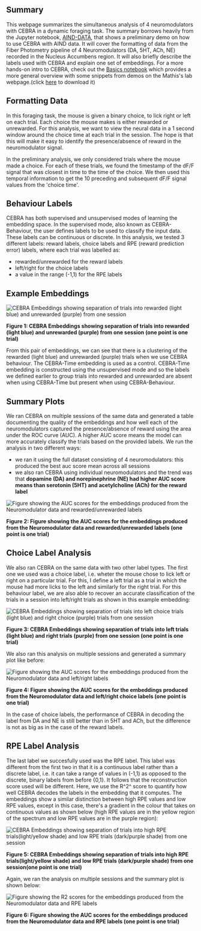 ## Summary
This webpage summarizes the simultaneous analysis of 4 neuromodulators with CEBRA in a dynamic foraging task. The summary borrows heavily from the Jupyter notebook, [AIND-DATA](https://github.com/BrianNGitahi/CEBRA_Pack/blob/main/AIND-Data.ipynb), that shows a preliminary demo on how to use CEBRA with AIND data. It will cover the formatting of data from the Fiber Photometry pipeline of 4 Neuromodulators (DA, 5HT, ACh, NE) recorded in the Nucleus Accumbens region. It will also briefly describe the labels used with CEBRA and explain one set of embeddings. For a more hands-on intro to CEBRA, check out the [Basics notebook](https://github.com/BrianNGitahi/CEBRA_Pack/blob/main/Basics.ipynb) which provides a more general overview with some snippets from demos on the Mathis's lab webpage.(click [here](notebooks/Basics.ipynb) to download it)


## Formatting Data
In this foraging task, the mouse is given a binary choice, to lick right or left on each trial. Each choice the mouse makes is either rewarded or unrewarded. For this analysis, we want to view the neural data in a 1 second window around the choice time at each trial in the session. The hope is that this will make it easy to identify the presence/absence of reward in the neuromodulator signal.

In the preliminary analysis, we only considered trials where the mouse made a choice. For each of these trials, we found the timestamp of the dF/F signal that was closest in time to the time of the choice. We then used this temporal information to get the 10 preceding and subsequent dF/F signal values from the 'choice time'.

## Behaviour Labels
CEBRA has both supervised and unsupervised modes of learning the embedding space. In the supervised mode, also known as CEBRA-Behaviour, the user defines labels to be used to classify the input data. These labels can be continuous or discrete. In this analysis, we tested 3 different labels: reward labels, choice labels and RPE (reward prediction error) labels, where each trial was labelled as:
  - rewarded/unrewarded for the reward labels
  - left/right for the choice labels
  - a value in the range (-1,1) for the RPE labels

## Example Embeddings
![CEBRA Embeddings showing separation of trials into rewarded (light blue) and unrewarded (purple) from one session](r_embeds.png)

**Figure 1: CEBRA Embeddings showing separation of trials into rewarded (light blue) and unrewarded (purple) from one session (one point is one trial)**

From this pair of embeddings, we can see that there is a clustering of the rewarded (light blue) and unrewarded (purple) trials when we use CEBRA behaviour. The CEBRA-Time embedding is used as a control. CEBRA-Time embedding is constructed using the unsupervised mode and so the labels we defined earlier to group trials into rewarded and unrewarded are absent when using CEBRA-Time but present when using CEBRA-Behaviour.

## Summary Plots

We ran CEBRA on multiple sessions of the same data and generated a table documenting the quality of the embeddings and how well each of the neuromodulators captured the presence/absence of reward using the area under the ROC curve (AUC). A higher AUC score means the model can more accurately classify the trials based on the provided labels. We run the analysis in two different ways:
  - we ran it using the full dataset consisting of 4 neuromodulators: this produced the best auc score mean across all sessions
  - we also ran CEBRA using individual neuromodulators and the trend was that **dopamine (DA) and norepinephrine (NE) had higher AUC score means than serotonin (5HT) and acetylcholine (ACh) for the reward label**

![Figure showing the AUC scores for the embeddings produced from the Neuromodulator data and rewarded/unrewarded labels](reward.png)

**Figure 2: Figure showing the AUC scores for the embeddings produced from the Neuromodulator data and rewarded/unrewarded labels (one point is one trial)**

## Choice Label Analysis

We also ran CEBRA on the same data with two other label types. The first one we used was a choice label, i.e. wheter the mouse chose to lick left or right on a particular trial. For this, I define a left trial as a trial in which the mouse had more licks to the left and similarly for the right trial. For this behaviour label, we are also able to recover an accurate classification of the trials in a session into left/right trials as shown in this example embedding:

![CEBRA Embeddings showing separation of trials into left choice trials (light blue) and right choice (purple) trials from one session](c_embeds2.png)

**Figure 3: CEBRA Embeddings showing separation of trials into left trials (light blue) and right trials (purple) from one session (one point is one trial)**



We also ran this analysis on multiple sessions and generated a summary plot like before:

![Figure showing the AUC scores for the embeddings produced from the Neuromodulator data and left/right labels](choice.png)

**Figure 4: Figure showing the AUC scores for the embeddings produced from the Neuromodulator data and left/right choice labels (one point is one trial)**

In the case of choice labels, the performance of CEBRA in decoding the label from DA and NE is still better than in 5HT and ACh, but the difference is not as big as in the case of the reward labels.


## RPE Label Analysis

The last label we succesfully used was the RPE label. This label was different from the first two in that it is a continuous label rather than a discrete label, i.e. it can take a range of values in (-1,1) as opposed to the discrete, binary labels from before {0,1}. It follows that the reconstruction score used will be different. Here, we use the R^2^ score to quantify how well CEBRA decodes the labels in the embedding that it computes. The embeddings show a similar distinction between high RPE values and low RPE values, except in this case, there's a gradient in the colour that takes on continuous values as shown below (high RPE values are in the yellow region of the spectrum and low RPE values are in the purple region):

![CEBRA Embeddings showing separation of trials into high RPE trials(light/yellow shade) and low RPE trials (dark/purple shade) from one session](rpe_embeds2.png)

**Figure 5: CEBRA Embeddings showing separation of trials into high RPE trials(light/yellow shade) and low RPE trials (dark/purple shade) from one session(one point is one trial)**




Again, we ran the analysis on multiple sessions and the summary plot is shown below:

![Figure showing the R2 scores for the embeddings produced from the Neuromodulator data and RPE labels](RPE.png)

**Figure 6: Figure showing the AUC scores for the embeddings produced from the Neuromodulator data and RPE labels (one point is one trial)**
